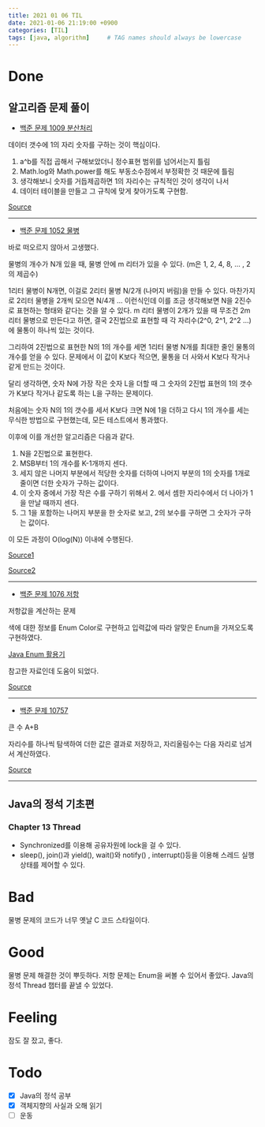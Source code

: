```yaml
---
title: 2021 01 06 TIL
date: 2021-01-06 21:19:00 +0900
categories: [TIL]
tags: [java, algorithm]     # TAG names should always be lowercase
---
```


# Done

## 알고리즘 문제 풀이

- [백준 문제 1009 분산처리](https://www.acmicpc.net/problem/1009)

데이터 갯수에 1의 자리 숫자를 구하는 것이 핵심이다.

1. a^b를 직접 곱해서 구해보았더니 정수표현 범위를 넘어서는지 틀림
2. Math.log와 Math.power를 해도 부동소수점에서 부정확한 것 때문에 틀림
3. 생각해보니 숫자를 거듭제곱하면 1의 자리수는 규칙적인 것이 생각이 나서
4. 데이터 테이블을 만들고 그 규칙에 맞게 찾아가도록 구현함.

[Source](https://www.acmicpc.net/source/24964728)

---

- [백준 문제 1052 물병](https://www.acmicpc.net/problem/1052)

바로 떠오르지 않아서 고생했다.

물병의 개수가 N개 있을 때, 물병 안에 m 리터가 있을 수 있다. (m은 1, 2, 4, 8, ... , 2의 제곱수)

1리터 물병이 N개면, 이걸로 2리터 물병 N/2개 (나머지 버림)을 만들 수 있다. 마찬가지로 2리터 물병을 2개씩 모으면 N/4개 ... 이런식인데 이를 조금 생각해보면 N을 2진수로 표현하는 형태와 같다는 것을 알 수 있다. m 리터 물병이 2개가 있을 때 무조건 2m 리터 물병으로 만든다고 하면, 결국 2진법으로 표현할 때 각 자리수(2^0, 2^1, 2^2 ...)에 물통이 하나씩 있는 것이다.

그리하여 2진법으로 표현한 N의 1의 개수를 세면 1리터 물병 N개를 최대한 줄인 물통의 개수를 얻을 수 있다. 문제에서 이 값이 K보다 적으면, 물통을 더 사와서 K보다 작거나 같게 만드는 것이다.

달리 생각하면, 숫자 N에 가장 작은 숫자 L을 더할 때 그 숫자의 2진법 표현의 1의 갯수가 K보다 작거나 같도록 하는 L을 구하는 문제이다.

처음에는 숫자 N의 1의 갯수를 세서 K보다 크면 N에 1을 더하고 다시 1의 개수를 세는 무식한 방법으로 구현했는데, 모든 테스트에서 통과했다.

이후에 이를 개선한 알고리즘은 다음과 같다.

1. N을 2진법으로 표현한다.
2. MSB부터 1의 개수를 K-1개까지 센다.
3. 세지 않은 나머지 부분에서 적당한 숫자를 더하여 나머지 부분의 1의 숫자를 1개로 줄이면 더한 숫자가 구하는 값이다. 
4. 이 숫자 중에서 가장 작은 수를 구하기 위해서 2. 에서 셈한 자리수에서 더 나아가 1을 만날 때까지 센다.
5. 그 1을 포함하는 나머지 부분을 한 숫자로 보고, 2의 보수를 구하면 그 숫자가 구하는 값이다.

이 모든 과정이 O(log(N)) 이내에 수행된다.

[Source1](https://www.acmicpc.net/source/24972453)

[Source2](https://www.acmicpc.net/source/24976651)

--- 

- [백준 문제 1076 저항](https://www.acmicpc.net/problem/1076)

저항값을 계산하는 문제

색에 대한 정보를 Enum Color로 구현하고 입력값에 따라 알맞은 Enum을 가져오도록 구현하였다.

[Java Enum 활용기](https://woowabros.github.io/tools/2017/07/10/java-enum-uses.html)

참고한 자료인데 도움이 되었다.

[Source](https://www.acmicpc.net/source/24967589)

---

- [백준 문제 10757](https://www.acmicpc.net/problem/10757)

큰 수 A+B

자리수를 하나씩 탐색하여 더한 값은 결과로 저장하고, 자리올림수는 다음 자리로 넘겨서 계산하였다.

[Source](https://www.acmicpc.net/source/24970974)

---

## Java의 정석 기초편

### Chapter 13 Thread

- Synchronized를 이용해 공유자원에 lock을 걸 수 있다.
- sleep(), join()과 yield(), wait()와 notify() , interrupt()등을 이용해 스레드 실행상태를 제어할 수 있다.

# Bad

물병 문제의 코드가 너무 옛날 C 코드 스타일이다.

# Good

물병 문제 해결한 것이 뿌듯하다. 저항 문제는 Enum을 써볼 수 있어서 좋았다. Java의 정석 Thread 챕터를 끝낼 수 있었다.

# Feeling

잠도 잘 잤고, 좋다.

# Todo

- [x] Java의 정석 공부
- [x] 객체지향의 사실과 오해 읽기
- [ ] 운동

